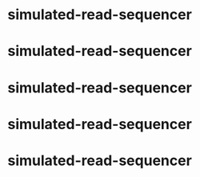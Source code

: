 # simulated-read-sequencer
# simulated-read-sequencer
# simulated-read-sequencer
# simulated-read-sequencer
# simulated-read-sequencer
